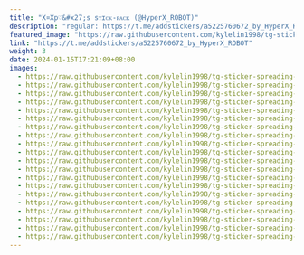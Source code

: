 ```yaml
---
title: "X¤Xp♡&#x27;s sᴛɪᴄᴋ-ᴘᴀᴄᴋ (@HyperX_ROBOT)"
description: "regular: https://t.me/addstickers/a5225760672_by_HyperX_ROBOT"
featured_image: "https://raw.githubusercontent.com/kylelin1998/tg-sticker-spreading-worldwide-images/main/img/1f7602f8-d1c6-47a9-b247-4400e30bf50c.jpg"
link: "https://t.me/addstickers/a5225760672_by_HyperX_ROBOT"
weight: 3
date: 2024-01-15T17:21:09+08:00
images:
  - https://raw.githubusercontent.com/kylelin1998/tg-sticker-spreading-worldwide-images/main/img/1f7602f8-d1c6-47a9-b247-4400e30bf50c.jpg
  - https://raw.githubusercontent.com/kylelin1998/tg-sticker-spreading-worldwide-images/main/img/21571baf-d427-41d9-bd55-d1f60d13f66d.jpg
  - https://raw.githubusercontent.com/kylelin1998/tg-sticker-spreading-worldwide-images/main/img/2b8b64d9-5797-471f-a628-909dd60cb88d.jpg
  - https://raw.githubusercontent.com/kylelin1998/tg-sticker-spreading-worldwide-images/main/img/208b6585-2bae-4799-b817-dec1d9074cd7.jpg
  - https://raw.githubusercontent.com/kylelin1998/tg-sticker-spreading-worldwide-images/main/img/95c9d762-8658-445b-bb8e-8eebdd2f60a9.jpg
  - https://raw.githubusercontent.com/kylelin1998/tg-sticker-spreading-worldwide-images/main/img/a990b9a5-a784-4653-94b1-684c5451a6ba.jpg
  - https://raw.githubusercontent.com/kylelin1998/tg-sticker-spreading-worldwide-images/main/img/0bf0a323-cbbe-48d0-b672-25d4b970501c.jpg
  - https://raw.githubusercontent.com/kylelin1998/tg-sticker-spreading-worldwide-images/main/img/99a4f8c7-dfae-4057-b874-da3d3a464bf5.jpg
  - https://raw.githubusercontent.com/kylelin1998/tg-sticker-spreading-worldwide-images/main/img/86005f37-eb92-4d4c-b38f-7138820308e9.jpg
  - https://raw.githubusercontent.com/kylelin1998/tg-sticker-spreading-worldwide-images/main/img/9256f4c6-1f78-4fc2-9f2d-b1632018d29d.jpg
  - https://raw.githubusercontent.com/kylelin1998/tg-sticker-spreading-worldwide-images/main/img/14855cfa-b40d-4d5a-aa62-ca7297b08a3d.jpg
  - https://raw.githubusercontent.com/kylelin1998/tg-sticker-spreading-worldwide-images/main/img/75ecd3ad-6d64-4928-9f8a-b4a7f6dc9390.jpg
  - https://raw.githubusercontent.com/kylelin1998/tg-sticker-spreading-worldwide-images/main/img/192b39bb-ae98-4ce5-a384-7214c4e08d64.jpg
  - https://raw.githubusercontent.com/kylelin1998/tg-sticker-spreading-worldwide-images/main/img/ef19496c-e583-484d-8a2c-70f563c2b1d6.jpg
  - https://raw.githubusercontent.com/kylelin1998/tg-sticker-spreading-worldwide-images/main/img/fbcb9456-30ca-4af3-8b35-7bfd4d164ba8.jpg
  - https://raw.githubusercontent.com/kylelin1998/tg-sticker-spreading-worldwide-images/main/img/f4292e98-f353-4893-974c-29a0dc609772.jpg
  - https://raw.githubusercontent.com/kylelin1998/tg-sticker-spreading-worldwide-images/main/img/d7ce4c68-1acf-4025-a643-1d734f56d42d.jpg
  - https://raw.githubusercontent.com/kylelin1998/tg-sticker-spreading-worldwide-images/main/img/2139fa32-e895-47aa-abbf-e58128b31cb9.jpg
  - https://raw.githubusercontent.com/kylelin1998/tg-sticker-spreading-worldwide-images/main/img/947b518f-8fb4-4200-a420-997267ff4630.jpg
  - https://raw.githubusercontent.com/kylelin1998/tg-sticker-spreading-worldwide-images/main/img/f3f5fe32-f83e-4127-ba87-50e2862afca7.jpg
---
```

